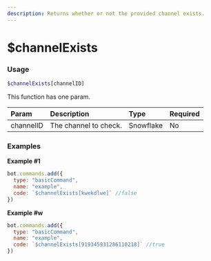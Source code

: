 ```yaml
---
description: Returns whether or not the provided channel exists.
---
```


# $channelExists
### Usage
```php
$channelExists[channelID]
```
This function has one param.

| Param | Description | Type | Required |
| :--- | :--- | :--- | :--- |
| channelID | The channel to check. | Snowflake | No |

### Examples
**Example #1**
```javascript
bot.commands.add({
  type: "basicCommand",
  name: "example",
  code: `$channelExists[kwekdlwe]` //false
})
```

**Example #w**
```javascript
bot.commands.add({
  type: "basicCommand",
  name: "example",
  code: `$channelExists[919345931286110218]` //true
})
```